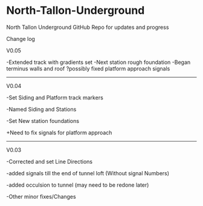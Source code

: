 # North-Tallon-Underground

North Tallon Underground GitHub Repo for updates and progress

Change log

V0.05

-Extended track with gradients set
-Next station rough foundation
-Began terminus walls and roof
?possibly fixed platform approach signals
__________________________________________

V0.04

-Set Siding and Platform track markers

-Named Siding and Stations

-Set New station foundations

+Need to fix signals for platform approach

__________________________________________

V0.03


-Corrected and set Line Directions

-added signals till the end of tunnel loft (Without signal Numbers)

-added occulsion to tunnel (may need to be redone later)

-Other minor fixes/Changes

